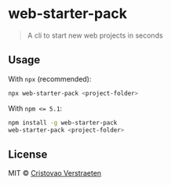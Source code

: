 # web-starter-pack

> A cli to start new web projects in seconds

## Usage

With `npx` (recommended):
```bash
npx web-starter-pack <project-folder>
```
With `npm <= 5.1`:
```bash
npm install -g web-starter-pack
web-starter-pack <project-folder>
```

## License

MIT &copy; [Cristovao Verstraeten](https://apleasantview.com)
